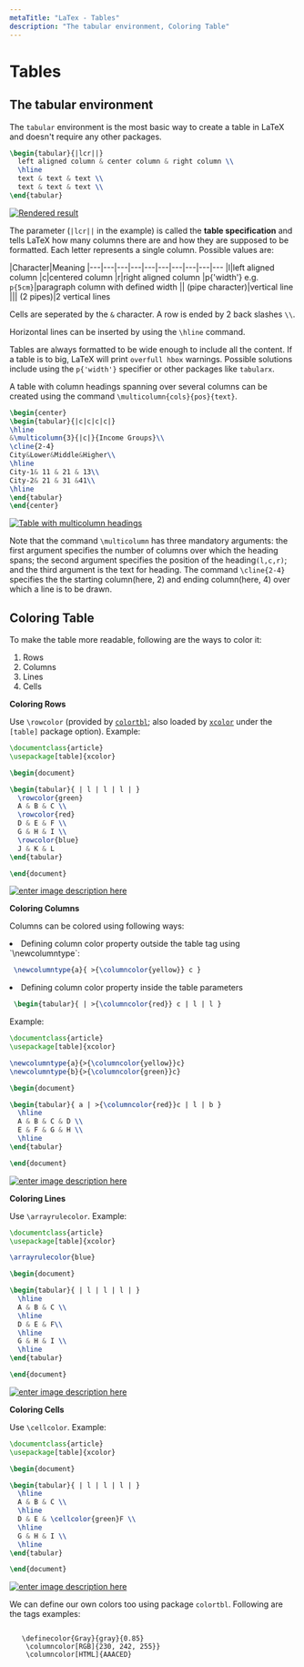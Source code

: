 ```yaml
---
metaTitle: "LaTex - Tables"
description: "The tabular environment, Coloring Table"
---
```


# Tables



## The tabular environment


The `tabular` environment is the most basic way to create a table in LaTeX and doesn't require any other packages.

```latex
\begin{tabular}{|lcr||}
  left aligned column & center column & right column \\
  \hline
  text & text & text \\
  text & text & text \\
\end{tabular}

```

[<img src="https://i.stack.imgur.com/BNwOp.png" alt="Rendered result" />](https://i.stack.imgur.com/BNwOp.png)

The parameter (`|lcr||` in the example) is called the **table specification** and tells LaTeX how many columns there are and how they are supposed to be formatted. Each letter represents a single column. Possible values are:

|Character|Meaning
|---|---|---|---|---|---|---|---|---|---
|l|left aligned column
|c|centered column
|r|right aligned column
|p{'width'} e.g. `p{5cm}`|paragraph column with defined width
|| (pipe character)|vertical line
||| (2 pipes)|2 vertical lines

Cells are seperated by the `&` character. A row is ended by 2 back slashes `\\`.

Horizontal lines can be inserted by using the `\hline` command.

Tables are always formatted to be wide enough to include all the content. If a table is to big, LaTeX will print `overfull hbox` warnings. Possible solutions include using the `p{'width'}` specifier or other packages like `tabularx`.

A table with column headings spanning over several columns can be created using the command `\multicolumn{cols}{pos}{text}`.

```latex
\begin{center}
\begin{tabular}{|c|c|c|c|}
\hline
&\multicolumn{3}{|c|}{Income Groups}\\
\cline{2-4}
City&Lower&Middle&Higher\\
\hline
City-1& 11 & 21 & 13\\
City-2& 21 & 31 &41\\
\hline
\end{tabular}
\end{center}

```

[<img src="https://i.stack.imgur.com/EEHSO.jpg" alt="Table with multicolumn headings" />](https://i.stack.imgur.com/EEHSO.jpg)

Note that the command `\multicolumn` has three mandatory arguments: the first argument specifies the number of columns over which the heading spans; the second argument specifies the position of the heading`(l,c,r)`; and the third argument is the text for heading. The command `\cline{2-4}` specifies the the starting column(here, 2) and ending column(here, 4) over which a line is to be drawn.



## Coloring Table


To make the table more readable, following are the ways to color it:

1. Rows
1. Columns
1. Lines
1. Cells

**Coloring Rows**

Use `\rowcolor` (provided by [`colortbl`](http://ctan.org/pkg/colortbl); also loaded by [`xcolor`](http://ctan.org/pkg/xcolor) under the `[table]` package option). Example:

```latex
\documentclass{article}
\usepackage[table]{xcolor}

\begin{document}

\begin{tabular}{ | l | l | l | }
  \rowcolor{green}
  A & B & C \\
  \rowcolor{red}
  D & E & F \\
  G & H & I \\
  \rowcolor{blue}
  J & K & L
\end{tabular}

\end{document}

```

[<img src="https://i.stack.imgur.com/LodcX.png" alt="enter image description here" />](https://i.stack.imgur.com/LodcX.png)

**Coloring Columns**

Columns can be colored using following ways:

<li>
Defining column color property outside the table tag using `\newcolumntype`:

```latex
 \newcolumntype{a}{ >{\columncolor{yellow}} c }

```


</li>
<li>
Defining column color property inside the table parameters

```latex
 \begin{tabular}{ | >{\columncolor{red}} c | l | l }

```


</li>

Example:

```latex
\documentclass{article}
\usepackage[table]{xcolor}

\newcolumntype{a}{>{\columncolor{yellow}}c}
\newcolumntype{b}{>{\columncolor{green}}c}

\begin{document}

\begin{tabular}{ a | >{\columncolor{red}}c | l | b }
  \hline
  A & B & C & D \\
  E & F & G & H \\
  \hline
\end{tabular}

\end{document}

```

[<img src="https://i.stack.imgur.com/761ty.png" alt="enter image description here" />](https://i.stack.imgur.com/761ty.png)

**Coloring Lines**

Use `\arrayrulecolor`. Example:

```latex
\documentclass{article}
\usepackage[table]{xcolor}

\arrayrulecolor{blue}

\begin{document}

\begin{tabular}{ | l | l | l | }
  \hline
  A & B & C \\
  \hline
  D & E & F\\
  \hline
  G & H & I \\
  \hline
\end{tabular}

\end{document}

```

[<img src="https://i.stack.imgur.com/oiQjR.png" alt="enter image description here" />](https://i.stack.imgur.com/oiQjR.png)

**Coloring Cells**

Use `\cellcolor`. Example:

```latex
\documentclass{article}
\usepackage[table]{xcolor}

\begin{document}

\begin{tabular}{ | l | l | l | }
  \hline
  A & B & C \\
  \hline
  D & E & \cellcolor{green}F \\
  \hline
  G & H & I \\
  \hline
\end{tabular}

\end{document}

```

[<img src="https://i.stack.imgur.com/z7zN2.png" alt="enter image description here" />](https://i.stack.imgur.com/z7zN2.png)

We can define our own colors too using package `colortbl`. Following are the tags examples:

```

   \definecolor{Gray}{gray}{0.85}
    \columncolor[RGB]{230, 242, 255}}
    \columncolor[HTML]{AAACED}

```

